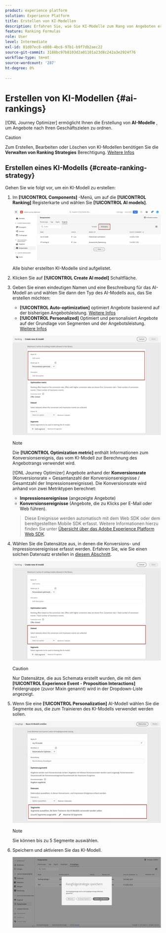 ```yaml
---
product: experience platform
solution: Experience Platform
title: Erstellen von KI-Modellen
description: Erfahren Sie, wie Sie KI-Modelle zum Rang von Angeboten erstellen
feature: Ranking Formulas
role: User
level: Intermediate
exl-id: 81d07ec8-e808-4bc6-97b1-b9f7db2aec22
source-git-commit: 3188bc97b8103d2a01101a23d8c242a3e2924f76
workflow-type: tm+mt
source-wordcount: '287'
ht-degree: 0%

---
```


# Erstellen von KI-Modellen {#ai-rankings}

[!DNL Journey Optimizer] ermöglicht Ihnen die Erstellung von **AI-Modelle** , um Angebote nach Ihren Geschäftszielen zu ordnen.

>[!CAUTION]
>
>Zum Erstellen, Bearbeiten oder Löschen von KI-Modellen benötigen Sie die **Verwalten von Ranking Strategies** Berechtigung. [Weitere Infos](../../administration/high-low-permissions.md#manage-ranking-strategies)

## Erstellen eines KI-Modells {#create-ranking-strategy}

Gehen Sie wie folgt vor, um ein KI-Modell zu erstellen:

1. Im **[!UICONTROL Components]** -Menü, um auf die **[!UICONTROL Ranking]** Registerkarte und wählen Sie **[!UICONTROL AI models]**.

   ![](../assets/ai-ranking-list.png)

   Alle bisher erstellten KI-Modelle sind aufgelistet.

1. Klicken Sie auf **[!UICONTROL Create AI model]** Schaltfläche.

1. Geben Sie einen eindeutigen Namen und eine Beschreibung für das AI-Modell an und wählen Sie dann den Typ des AI-Modells aus, das Sie erstellen möchten:

   * **[!UICONTROL Auto-optimization]** optimiert Angebote basierend auf der bisherigen Angebotsleistung. [Weitere Infos](auto-optimization-model.md)
   * **[!UICONTROL Personalized]** Optimiert und personalisiert Angebote auf der Grundlage von Segmenten und der Angebotsleistung. [Weitere Infos](personalized-optimization-model.md)

   ![](../assets/ai-ranking-fields.png)

   >[!NOTE]
   >
   >Die **[!UICONTROL Optimization metric]** enthält Informationen zum Konversionsereignis, das vom KI-Modell zur Berechnung des Angebotrangs verwendet wird.
   >
   >[!DNL Journey Optimizer] Angebote anhand der **Konversionsrate** (Konversionsrate = Gesamtanzahl der Konversionsereignisse / Gesamtzahl der Impressionsereignisse). Die Konversionsrate wird anhand von zwei Metriktypen berechnet:
   >* **Impressionsereignisse** (angezeigte Angebote)
   >* **Konversionsereignisse** (Angebote, die zu Klicks per E-Mail oder Web führen).

   >
   >Diese Ereignisse werden automatisch mit dem Web SDK oder dem bereitgestellten Mobile SDK erfasst. Weitere Informationen hierzu finden Sie unter [Übersicht über das Adobe Experience Platform Web SDK](https://experienceleague.adobe.com/docs/experience-platform/edge/home.html?lang=en).

1. Wählen Sie die Datensätze aus, in denen die Konversions- und Impressionsereignisse erfasst werden. Erfahren Sie, wie Sie einen solchen Datensatz erstellen in [diesem Abschnitt](#create-dataset). <!--This dataset needs to be associated with a schema that must have the **[!UICONTROL Proposition Interactions]** field group (previously known as mixin) associated with it.-->

   ![](../assets/ai-ranking-dataset-id.png)

   >[!CAUTION]
   >
   >Nur Datensätze, die aus Schemata erstellt wurden, die mit dem **[!UICONTROL Experience Event - Proposition Interactions]** Feldergruppe (zuvor Mixin genannt) wird in der Dropdown-Liste angezeigt.

1. Wenn Sie eine **[!UICONTROL Personalization]** AI-Modell wählen Sie die Segmente aus, die zum Trainieren des KI-Modells verwendet werden sollen.

   ![](../assets/ai-ranking-segments.png)

   >[!NOTE]
   >
   >Sie können bis zu 5 Segmente auswählen.

1. Speichern und aktivieren Sie das KI-Modell.

   ![](../assets/ai-ranking-save-activate.png)
